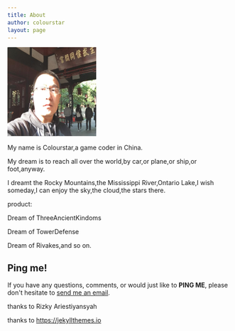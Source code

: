 ```yaml
---
title: About
author: colourstar
layout: page
---
```


<img alt="" src="/images/head.jpeg" width="200" height="200" />

My name is Colourstar,a game coder in China.
   
My dream is to reach all over the world,by car,or plane,or ship,or foot,anyway.
   
I dreamt the Rocky Mountains,the Mississippi River,Ontario Lake,I wish someday,I can enjoy the sky,the cloud,the stars there.


product:

Dream of ThreeAncientKindoms

Dream of TowerDefense

Dream of Rivakes,and so on.

## Ping me!

If you have any questions, comments, or would just like to __PING ME__, please don't hesitate to  [send me an email](mailto:colourstar27@qq.com). 

thanks to Rizky Ariestiyansyah

thanks to https://jekyllthemes.io
